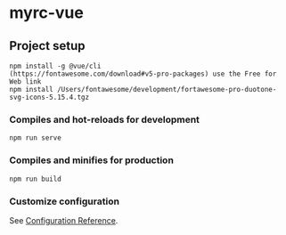 # myrc-vue

## Project setup
```
npm install -g @vue/cli
(https://fontawesome.com/download#v5-pro-packages) use the Free for Web link
npm install /Users/fontawesome/development/fortawesome-pro-duotone-svg-icons-5.15.4.tgz
```

### Compiles and hot-reloads for development
```
npm run serve
```

### Compiles and minifies for production
```
npm run build
```

### Customize configuration
See [Configuration Reference](https://cli.vuejs.org/config/).
